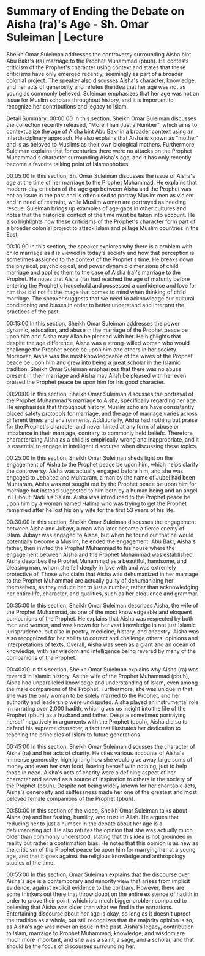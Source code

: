 # Summary of Ending the Debate on Aisha (ra)'s Age - Sh. Omar Suleiman | Lecture

Sheikh Omar Suleiman addresses the controversy surrounding Aisha bint Abu Bakr's (ra) marriage to the Prophet Muhammad (pbuh). He contests criticism of the Prophet's character using context and states that these criticisms have only emerged recently, seemingly as part of a broader colonial project. The speaker also discusses Aisha's character, knowledge, and her acts of generosity and refutes the idea that her age was not as young as commonly believed. Suleiman emphasizes that her age was not an issue for Muslim scholars throughout history, and it is important to recognize her contributions and legacy to Islam.

Detail Summary: 
00:00:00
In this section, Sheikh Omar Suleiman discusses the collection recently released, "More Than Just a Number", which aims to contextualize the age of Aisha bint Abu Bakr in a broader context using an interdisciplinary approach. He also explains that Aisha is known as "mother" and is as beloved to Muslims as their own biological mothers. Furthermore, Suleiman explains that for centuries there were no attacks on the Prophet Muhammad's character surrounding Aisha's age, and it has only recently become a favorite talking point of Islamophobes.

00:05:00
In this section, Sh. Omar Suleiman discusses the issue of Aisha's age at the time of her marriage to the Prophet Muhammad. He explains that modern-day criticism of the age gap between Aisha and the Prophet was not an issue in the past and is often used to portray Muslim men as violent and in need of restraint, while Muslim women are portrayed as needing rescue. Suleiman brings up examples of age gaps in other cultures and notes that the historical context of the time must be taken into account. He also highlights how these criticisms of the Prophet's character form part of a broader colonial project to attack Islam and pillage Muslim countries in the East.

00:10:00
In this section, the speaker explores why there is a problem with child marriage as it is viewed in today's society and how that perception is sometimes assigned to the context of the Prophet's time. He breaks down the physical, psychological, and power dynamic dimensions of child marriage and applies them to the case of Aisha (ra)'s marriage to the Prophet. He notes that Aisha (ra) had reached the age of maturity before entering the Prophet's household and possessed a confidence and love for him that did not fit the image that comes to mind when thinking of child marriage. The speaker suggests that we need to acknowledge our cultural conditioning and biases in order to better understand and interpret the practices of the past.

00:15:00
In this section, Sheikh Omar Suleiman addresses the power dynamic, education, and abuse in the marriage of the Prophet peace be upon him and Aisha may Allah be pleased with her. He highlights that despite the age difference, Aisha was a strong-willed woman who would challenge the Prophet peace be upon him and others in her society. Moreover, Aisha was the most knowledgeable of the wives of the Prophet peace be upon him and grew into being a great scholar in the Islamic tradition. Sheikh Omar Suleiman emphasizes that there was no abuse present in their marriage and Aisha may Allah be pleased with her even praised the Prophet peace be upon him for his good character.

00:20:00
In this section, Sheikh Omar Suleiman discusses the portrayal of the Prophet Muhammad's marriage to Aisha, specifically regarding her age. He emphasizes that throughout history, Muslim scholars have consistently placed safety protocols for marriage, and the age of marriage varies across different times and environments. Additionally, Aisha had nothing but praise for the Prophet's character and never hinted at any form of abuse or imbalance in their marriage, contrary to commonly held beliefs. Therefore, characterizing Aisha as a child is empirically wrong and inappropriate, and it is essential to engage in intelligent discourse when discussing these topics.

00:25:00
In this section, Sheikh Omar Suleiman sheds light on the engagement of Aisha to the Prophet peace be upon him, which helps clarify the controversy. Aisha was actually engaged before him, and she was engaged to Jebaited and Muhtaram, a man by the name of Jubei had been Muhtaram. Aisha was not sought out by the Prophet peace be upon him for marriage but instead suggested to him both by a human being and an angel in Djibouti Nadi his Salam. Aisha was introduced to the Prophet peace be upon him by a woman named Halima who was trying to get the Prophet remarried after he lost his only wife for the first 53 years of his life.

00:30:00
In this section, Sheikh Omar Suleiman discusses the engagement between Aisha and Jubayr, a man who later became a fierce enemy of Islam. Jubayr was engaged to Aisha, but when he found out that he would potentially become a Muslim, he ended the engagement. Abu Bakr, Aisha's father, then invited the Prophet Muhammad to his house where the engagement between Aisha and the Prophet Muhammad was established. Aisha describes the Prophet Muhammad as a beautiful, handsome, and pleasing man, whom she fell deeply in love with and was extremely protective of. Those who claim that Aisha was dehumanized in her marriage to the Prophet Muhammad are actually guilty of dehumanizing her themselves, as they reduce her to just a number, rather than acknowledging her entire life, character, and qualities, such as her eloquence and grammar.

00:35:00
In this section, Sheikh Omar Suleiman describes Aisha, the wife of the Prophet Muhammad, as one of the most knowledgeable and eloquent companions of the Prophet. He explains that Aisha was respected by both men and women, and was known for her vast knowledge in not just Islamic jurisprudence, but also in poetry, medicine, history, and ancestry. Aisha was also recognized for her ability to correct and challenge others' opinions and interpretations of texts. Overall, Aisha was seen as a giant and an ocean of knowledge, with her wisdom and intelligence being revered by many of the companions of the Prophet.

00:40:00
In this section, Sheikh Omar Suleiman explains why Aisha (ra) was revered in Islamic history. As the wife of the Prophet Muhammad (pbuh), Aisha had unparalleled knowledge and understanding of Islam, even among the male companions of the Prophet. Furthermore, she was unique in that she was the only woman to be solely married to the Prophet, and her authority and leadership were undisputed. Aisha played an instrumental role in narrating over 2,000 hadith, which gives us insight into the life of the Prophet (pbuh) as a husband and father. Despite sometimes portraying herself negatively in arguments with the Prophet (pbuh), Aisha did so to defend his supreme character, a fact that illustrates her dedication to teaching the principles of Islam to future generations.

00:45:00
In this section, Sheikh Omar Suleiman discusses the character of Aisha (ra) and her acts of charity. He cites various accounts of Aisha's immense generosity, highlighting how she would give away large sums of money and even her own food, leaving herself with nothing, just to help those in need. Aisha's acts of charity were a defining aspect of her character and served as a source of inspiration to others in the society of the Prophet (pbuh). Despite not being widely known for her charitable acts, Aisha's generosity and selflessness made her one of the greatest and most beloved female companions of the Prophet (pbuh).

00:50:00
In this section of the video, Sheikh Omar Suleiman talks about Aisha (ra) and her fasting, humility, and trust in Allah. He argues that reducing her to just a number in the debate about her age is a dehumanizing act. He also refutes the opinion that she was actually much older than commonly understood, stating that this idea is not grounded in reality but rather a confirmation bias. He notes that this opinion is as new as the criticism of the Prophet peace be upon him for marrying her at a young age, and that it goes against the religious knowledge and anthropology studies of the time.

00:55:00
In this section, Omar Suleiman explains that the discourse over Aisha's age is a contemporary and minority view that arises from implicit evidence, against explicit evidence to the contrary. However, there are some thinkers out there that throw doubt on the entire existence of hadith in order to prove their point, which is a much bigger problem compared to believing that Aisha was older than what we find in the narrations. Entertaining discourse about her age is okay, so long as it doesn't uproot the tradition as a whole, but still recognizes that the majority opinion is so, as Aisha's age was never an issue in the past. Aisha's legacy, contribution to Islam, marraige to Prophet Muhammad, knowledge, and wisdom are much more important, and she was a saint, a sage, and a scholar, and that should be the focus of discourses surrounding her.

